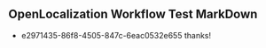 ## OpenLocalization Workflow Test MarkDown
* e2971435-86f8-4505-847c-6eac0532e655 thanks!

<!--HONumber=Aug16_HO4-->


